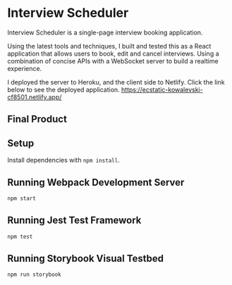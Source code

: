 # Interview Scheduler

Interview Scheduler is a single-page interview booking application.

Using the latest tools and techniques, I built and tested this as a React application that allows users to book, edit and cancel interviews. Using a combination of concise APIs with a WebSocket server to build a realtime experience.

I deployed the server to Heroku, and the client side to Netlify. Click the link below to see the deployed application.
https://ecstatic-kowalevski-cf8501.netlify.app/

## Final Product

<!-- !["Screenshot of the Interview Scheduler Home Page "](https://github.com/AleksandarDmitrovic/scheduler/blob/master/docs/home-page.png?raw=true)
!["Screenshot of an appointment form"](https://github.com/AleksandarDmitrovic/scheduler/blob/master/docs/appointment-form.png?raw=true)
!["Screenshot of appointment delete confirmation"](https://github.com/AleksandarDmitrovic/scheduler/blob/master/docs/delete-confirmation.png?raw=true) -->

## Setup

Install dependencies with `npm install`.

## Running Webpack Development Server

```sh
npm start
```

## Running Jest Test Framework

```sh
npm test
```

## Running Storybook Visual Testbed

```sh
npm run storybook
```
